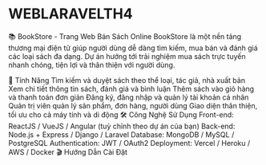 # WEBLARAVELTH4
📚 BookStore - Trang Web Bán Sách Online
BookStore là một nền tảng thương mại điện tử giúp người dùng dễ dàng tìm kiếm, mua bán và đánh giá các loại sách đa dạng. Dự án hướng tới trải nghiệm mua sách trực tuyến nhanh chóng, tiện lợi và thân thiện với người dùng.

🚀 Tính Năng
Tìm kiếm và duyệt sách theo thể loại, tác giả, nhà xuất bản
Xem chi tiết thông tin sách, đánh giá và bình luận
Thêm sách vào giỏ hàng và thanh toán đơn giản
Đăng ký, đăng nhập và quản lý tài khoản cá nhân
Quản trị viên quản lý sản phẩm, đơn hàng, người dùng
Giao diện thân thiện, tối ưu cho cả máy tính và di động
🛠️ Công Nghệ Sử Dụng
Front-end: ReactJS / VueJS / Angular (tuỳ chỉnh theo dự án của bạn)
Back-end: Node.js + Express / Django / Laravel
Database: MongoDB / MySQL / PostgreSQL
Authentication: JWT / OAuth2
Deployment: Vercel / Heroku / AWS / Docker
🎬 Hướng Dẫn Cài Đặt
